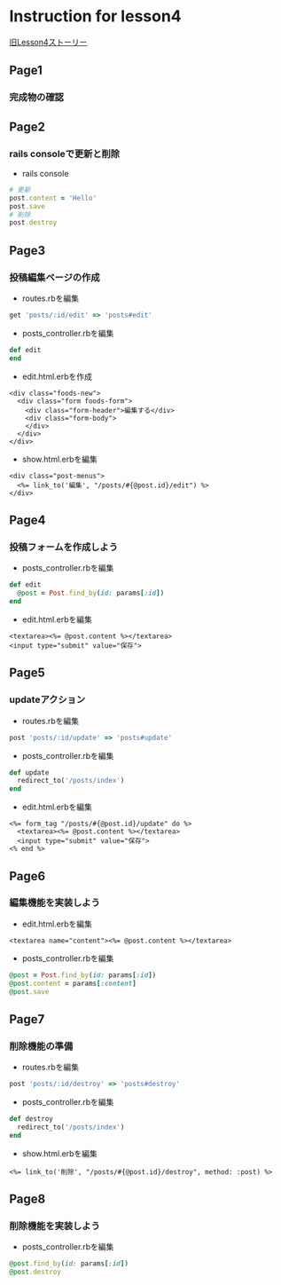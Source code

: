 # Instruction for lesson4
[旧Lesson4ストーリー](https://docs.google.com/document/d/1Jfm2_IGLO0TqHrL7QOVLEGU3sYyoPSLNLF_GKQkFvbU/edit)

## Page1
### 完成物の確認

## Page2
### rails consoleで更新と削除
* rails console
```rb
# 更新
post.content = 'Hello'
post.save
# 削除
post.destroy
```

## Page3
### 投稿編集ページの作成
* routes.rbを編集
```rb
get 'posts/:id/edit' => 'posts#edit'
```
* posts_controller.rbを編集
```rb
def edit
end
```
* edit.html.erbを作成
```erb
<div class="foods-new">
  <div class="form foods-form">
    <div class="form-header">編集する</div>
    <div class="form-body">
    </div>
  </div>
</div>
```
* show.html.erbを編集
```erb
<div class="post-menus">
  <%= link_to('編集', "/posts/#{@post.id}/edit") %>
</div>
```

## Page4
### 投稿フォームを作成しよう
* posts_controller.rbを編集
```rb
def edit
  @post = Post.find_by(id: params[:id])
end
```
* edit.html.erbを編集
```erb
<textarea><%= @post.content %></textarea>
<input type="submit" value="保存">
```

## Page5
### updateアクション
* routes.rbを編集
```rb
post 'posts/:id/update' => 'posts#update'
```
* posts_controller.rbを編集
```rb
def update
  redirect_to('/posts/index')
end
```
* edit.html.erbを編集
```erb
<%= form_tag "/posts/#{@post.id}/update" do %>
  <textarea><%= @post.content %></textarea>
  <input type="submit" value="保存">
<% end %>
```

## Page6
### 編集機能を実装しよう
* edit.html.erbを編集
```erb
<textarea name="content"><%= @post.content %></textarea>
```
* posts_controller.rbを編集
```rb
@post = Post.find_by(id: params[:id])
@post.content = params[:content]
@post.save
```

## Page7
### 削除機能の準備
* routes.rbを編集
```rb
post 'posts/:id/destroy' => 'posts#destroy'
```
* posts_controller.rbを編集
```rb
def destroy
  redirect_to('/posts/index')
end
```
* show.html.erbを編集
```erb
<%= link_to('削除', "/posts/#{@post.id}/destroy", method: :post) %>
```

## Page8
### 削除機能を実装しよう
* posts_controller.rbを編集
```rb
@post.find_by(id: params[:id])
@post.destroy
```
